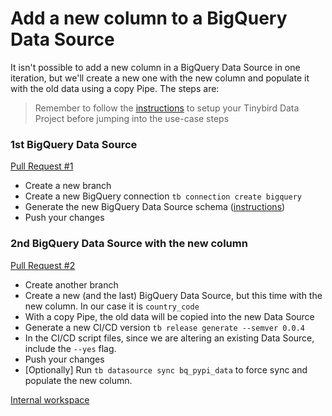 # Add a new column to a BigQuery Data Source

It isn't possible to add a new column in a BigQuery Data Source in one iteration, but we'll create a new one with the new column and populate it with the old data using a copy Pipe. The steps are:

> Remember to follow the [instructions](../README.md) to setup your Tinybird Data Project before jumping into the use-case steps

### 1st BigQuery Data Source 

[Pull Request #1](https://github.com/tinybirdco/use-case-examples/pull/15)

- Create a new branch
- Create a new BigQuery connection `tb connection create bigquery` 
- Generate the new BigQuery Data Source schema ([instructions](https://www.tinybird.co/docs/ingest/bigquery.html))
- Push your changes

### 2nd BigQuery Data Source with the new column

[Pull Request #2](https://github.com/tinybirdco/use-case-examples/pull/71)

- Create another branch
- Create a new (and the last) BigQuery Data Source, but this time with the new column. In our case it is `country_code`
- With a copy Pipe, the old data will be copied into the new Data Source
- Generate a new CI/CD version `tb release generate --semver 0.0.4`
- In the CI/CD script files, since we are altering an existing Data Source, include the `--yes` flag.
- Push your changes
- [Optionally] Run `tb datasource sync bq_pypi_data` to force sync and populate the new column.


[Internal workspace](https://ui.tinybird.co/55bd1979-6638-434d-9049-324112188f32/dashboard)